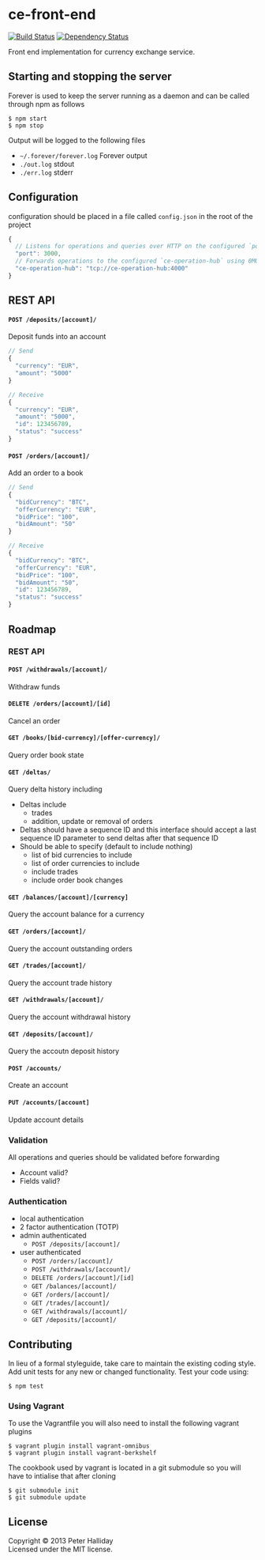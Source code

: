 ce-front-end
============

[![Build Status](https://travis-ci.org/pghalliday/ce-front-end.png?branch=master)](https://travis-ci.org/pghalliday/ce-front-end)
[![Dependency Status](https://gemnasium.com/pghalliday/ce-front-end.png)](https://gemnasium.com/pghalliday/ce-front-end)

Front end implementation for currency exchange service.

## Starting and stopping the server

Forever is used to keep the server running as a daemon and can be called through npm as follows

```
$ npm start
$ npm stop
```

Output will be logged to the following files

- `~/.forever/forever.log` Forever output
- `./out.log` stdout
- `./err.log` stderr

## Configuration


configuration should be placed in a file called `config.json` in the root of the project

```javascript
{
  // Listens for operations and queries over HTTP on the configured `port`
  "port": 3000,
  // Forwards operations to the configured `ce-operation-hub` using 0MQ `XREQ` socket
  "ce-operation-hub": "tcp://ce-operation-hub:4000"
}
```

## REST API

#### `POST /deposits/[account]/`

Deposit funds into an account

```javascript
// Send
{
  "currency": "EUR",
  "amount": "5000"
}

// Receive
{
  "currency": "EUR",
  "amount": "5000",
  "id": 123456789,
  "status": "success"
}
```

#### `POST /orders/[account]/`

Add an order to a book

```javascript
// Send
{
  "bidCurrency": "BTC",
  "offerCurrency": "EUR",
  "bidPrice": "100",
  "bidAmount": "50"
}

// Receive
{
  "bidCurrency": "BTC",
  "offerCurrency": "EUR",
  "bidPrice": "100",
  "bidAmount": "50",
  "id": 123456789,
  "status": "success"
}
```

## Roadmap

### REST API

#### `POST /withdrawals/[account]/`

Withdraw funds

#### `DELETE /orders/[account]/[id]`

Cancel an order

#### `GET /books/[bid-currency]/[offer-currency]/`

Query order book state

#### `GET /deltas/`

Query delta history including

- Deltas include
  - trades
  - addition, update or removal of orders
- Deltas should have a sequence ID and this interface should accept a last sequence ID parameter to send deltas after that sequence ID
- Should be able to specify (default to include nothing)
  - list of bid currencies to include
  - list of order currencies to include
  - include trades
  - include order book changes

#### `GET /balances/[account]/[currency]`

Query the account balance for a currency

#### `GET /orders/[account]/`

Query the account outstanding orders

#### `GET /trades/[account]/`

Query the account trade history

#### `GET /withdrawals/[account]/`

Query the account withdrawal history

#### `GET /deposits/[account]/`

Query the accoutn deposit history

#### `POST /accounts/`

Create an account

#### `PUT /accounts/[account]`

Update account details

### Validation

All operations and queries should be validated before forwarding

- Account valid?
- Fields valid?

### Authentication

- local authentication
- 2 factor authentication (TOTP)
- admin authenticated
  - `POST /deposits/[account]/`
- user authenticated
  - `POST /orders/[account]/`
  - `POST /withdrawals/[account]/`
  - `DELETE /orders/[account]/[id]`
  - `GET /balances/[account]/`
  - `GET /orders/[account]/`
  - `GET /trades/[account]/`
  - `GET /withdrawals/[account]/`
  - `GET /deposits/[account]/`

## Contributing
In lieu of a formal styleguide, take care to maintain the existing coding style. Add unit tests for any new or changed functionality. Test your code using: 

```
$ npm test
```

### Using Vagrant
To use the Vagrantfile you will also need to install the following vagrant plugins

```
$ vagrant plugin install vagrant-omnibus
$ vagrant plugin install vagrant-berkshelf
```

The cookbook used by vagrant is located in a git submodule so you will have to intialise that after cloning

```
$ git submodule init
$ git submodule update
```

## License
Copyright &copy; 2013 Peter Halliday  
Licensed under the MIT license.
